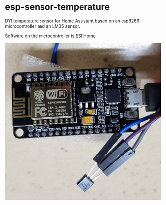 # esp-sensor-temperature
DYI temperature sensor for [Home Assistant](https://www.home-assistant.io/) based on an esp8266 microcontroller and an LM35 sensor.

Software on the microcontroller is [ESPHome](https://esphome.io/)

![project photo](https://github.com/talsalmona/esp-sensor-temperature/blob/master/20190209_201554.jpg?raw=true)

